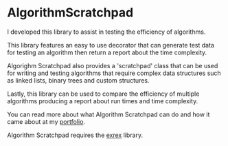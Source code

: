 # AlgorithmScratchpad

I developed this library to assist in testing the efficiency of algorithms.

This library features an easy to use decorator that can generate test data for testing an algorithm then return a report about the time complexity.

Algorighm Scratchpad also provides a 'scratchpad' class that can be used for writing and testing algorithms that require complex data structures such as linked lists, binary trees and custom structures.

Lastly, this library can be used to compare the efficiency of multiple algorithms producing a report about run times and time complexity.

You can read more about what Algorithm Scratchpad can do and how it came about at my [portfolio](http://www.leeloftiss.com/view_project/2).

Algorithm Scratchpad requires the [exrex](https://github.com/asciimoo/exrex) library.
